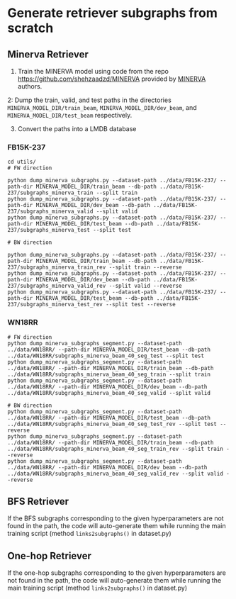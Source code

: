 # Generate retriever subgraphs from scratch


## Minerva Retriever

1. Train the MINERVA model using code from the repo https://github.com/shehzaadzd/MINERVA provided by [MINERVA](https://arxiv.org/pdf/1711.05851.pdf) authors.

2: Dump the train, valid, and test paths in the directories `MINERVA_MODEL_DIR/train_beam`, `MINERVA_MODEL_DIR/dev_beam`, and `MINERVA_MODEL_DIR/test_beam` respectively.

3. Convert the paths into a LMDB database

### FB15K-237
```
cd utils/
# FW direction

python dump_minerva_subgraphs.py --dataset-path ../data/FB15K-237/ --path-dir MINERVA_MODEL_DIR/train_beam --db-path ../data/FB15K-237/subgraphs_minerva_train --split train
python dump_minerva_subgraphs.py --dataset-path ../data/FB15K-237/ --path-dir MINERVA_MODEL_DIR/dev_beam --db-path ../data/FB15K-237/subgraphs_minerva_valid --split valid
python dump_minerva_subgraphs.py --dataset-path ../data/FB15K-237/ --path-dir MINERVA_MODEL_DIR/test_beam --db-path ../data/FB15K-237/subgraphs_minerva_test --split test

# BW direction

python dump_minerva_subgraphs.py --dataset-path ../data/FB15K-237/ --path-dir MINERVA_MODEL_DIR/train_beam --db-path ../data/FB15K-237/subgraphs_minerva_train_rev --split train --reverse
python dump_minerva_subgraphs.py --dataset-path ../data/FB15K-237/ --path-dir MINERVA_MODEL_DIR/dev_beam --db-path ../data/FB15K-237/subgraphs_minerva_valid_rev --split valid --reverse
python dump_minerva_subgraphs.py --dataset-path ../data/FB15K-237/ --path-dir MINERVA_MODEL_DIR/test_beam --db-path ../data/FB15K-237/subgraphs_minerva_test_rev --split test --reverse
```

### WN18RR

```
# FW direction
python dump_minerva_subgraphs_segment.py --dataset-path ../data/WN18RR/ --path-dir MINERVA_MODEL_DIR/test_beam --db-path ../data/WN18RR/subgraphs_minerva_beam_40_seg_test --split test
python dump_minerva_subgraphs_segment.py --dataset-path ../data/WN18RR/ --path-dir MINERVA_MODEL_DIR/train_beam --db-path ../data/WN18RR/subgraphs_minerva_beam_40_seg_train --split train
python dump_minerva_subgraphs_segment.py --dataset-path ../data/WN18RR/ --path-dir MINERVA_MODEL_DIR/dev_beam --db-path ../data/WN18RR/subgraphs_minerva_beam_40_seg_valid --split valid

# BW direction
python dump_minerva_subgraphs_segment.py --dataset-path ../data/WN18RR/ --path-dir MINERVA_MODEL_DIR/test_beam --db-path ../data/WN18RR/subgraphs_minerva_beam_40_seg_test_rev --split test --reverse
python dump_minerva_subgraphs_segment.py --dataset-path ../data/WN18RR/ --path-dir MINERVA_MODEL_DIR/train_beam --db-path ../data/WN18RR/subgraphs_minerva_beam_40_seg_train_rev --split train --reverse
python dump_minerva_subgraphs_segment.py --dataset-path ../data/WN18RR/ --path-dir MINERVA_MODEL_DIR/dev_beam --db-path ../data/WN18RR/subgraphs_minerva_beam_40_seg_valid_rev --split valid --reverse
```

## BFS Retriever
If the BFS subgraphs corresponding to the given hyperparameters are not found in the path, the code will auto-generate them while running the main training script (method `links2subgraphs()` in dataset.py)

## One-hop Retriever
If the one-hop subgraphs corresponding to the given hyperparameters are not found in the path, the code will auto-generate them while running the main training script (method `links2subgraphs()` in dataset.py)

